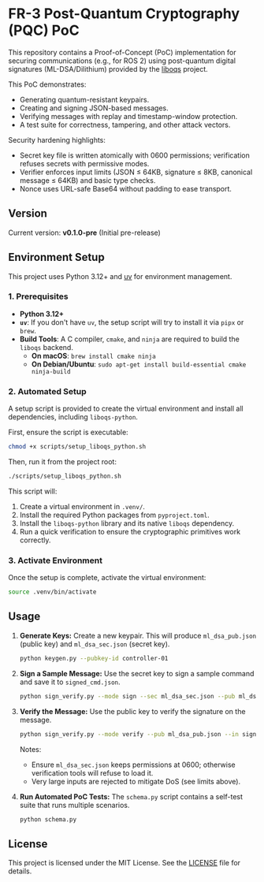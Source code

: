 # FR-3 Post-Quantum Cryptography (PQC) PoC

This repository contains a Proof-of-Concept (PoC) implementation for securing communications (e.g., for ROS 2) using post-quantum digital signatures (ML-DSA/Dilithium) provided by the [liboqs](https://openquantumsafe.org/) project.

This PoC demonstrates:
-   Generating quantum-resistant keypairs.
-   Creating and signing JSON-based messages.
-   Verifying messages with replay and timestamp-window protection.
-   A test suite for correctness, tampering, and other attack vectors.

Security hardening highlights:
-   Secret key file is written atomically with 0600 permissions; verification refuses secrets with permissive modes.
-   Verifier enforces input limits (JSON ≤ 64KB, signature ≤ 8KB, canonical message ≤ 64KB) and basic type checks.
-   Nonce uses URL-safe Base64 without padding to ease transport.

## Version

Current version: **v0.1.0-pre** (Initial pre-release)

## Environment Setup

This project uses Python 3.12+ and [uv](https://docs.astral.sh/uv/) for environment management.

### 1. Prerequisites

- **Python 3.12+**
- **`uv`**: If you don't have `uv`, the setup script will try to install it via `pipx` or `brew`.
- **Build Tools**: A C compiler, `cmake`, and `ninja` are required to build the `liboqs` backend.
  - **On macOS**: `brew install cmake ninja`
  - **On Debian/Ubuntu**: `sudo apt-get install build-essential cmake ninja-build`

### 2. Automated Setup

A setup script is provided to create the virtual environment and install all dependencies, including `liboqs-python`.

First, ensure the script is executable:
```bash
chmod +x scripts/setup_liboqs_python.sh
```

Then, run it from the project root:
```bash
./scripts/setup_liboqs_python.sh
```
This script will:
1.  Create a virtual environment in `.venv/`.
2.  Install the required Python packages from `pyproject.toml`.
3.  Install the `liboqs-python` library and its native `liboqs` dependency.
4.  Run a quick verification to ensure the cryptographic primitives work correctly.

### 3. Activate Environment

Once the setup is complete, activate the virtual environment:
```bash
source .venv/bin/activate
```

## Usage

1.  **Generate Keys:**
    Create a new keypair. This will produce `ml_dsa_pub.json` (public key) and `ml_dsa_sec.json` (secret key).
    ```bash
    python keygen.py --pubkey-id controller-01
    ```

2.  **Sign a Sample Message:**
    Use the secret key to sign a sample command and save it to `signed_cmd.json`.
    ```bash
    python sign_verify.py --mode sign --sec ml_dsa_sec.json --pub ml_dsa_pub.json --out signed_cmd.json
    ```

3.  **Verify the Message:**
    Use the public key to verify the signature on the message.
    ```bash
    python sign_verify.py --mode verify --pub ml_dsa_pub.json --in signed_cmd.json
    ```

    Notes:
    - Ensure `ml_dsa_sec.json` keeps permissions at 0600; otherwise verification tools will refuse to load it.
    - Very large inputs are rejected to mitigate DoS (see limits above).

4.  **Run Automated PoC Tests:**
    The `schema.py` script contains a self-test suite that runs multiple scenarios.
    ```bash
    python schema.py
    ```

## License

This project is licensed under the MIT License. See the [LICENSE](LICENSE) file for details.
